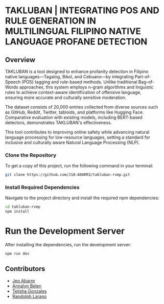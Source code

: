 # TAKLUBAN | INTEGRATING POS AND RULE GENERATION IN MULTILINGUAL FILIPINO NATIVE LANGUAGE PROFANE DETECTION

## Overview
TAKLUBAN is a tool designed to enhance profanity detection in Filipino native languages—Tagalog, Bikol, and Cebuano—by integrating Part-of-Speech (POS) tagging and rule-based methods. Unlike traditional Bag-of-Words approaches, this system employs n-gram algorithms and linguistic rules to achieve context-aware identification of offensive language, ensuring more accurate and culturally sensitive moderation.

The dataset consists of 20,000 entries collected from diverse sources such as GitHub, Reddit, Twitter, tabloids, and platforms like Hugging Face. Comparative evaluation with existing models, including BERT-based detectors, demonstrates TAKLUBAN's effectiveness.

This tool contributes to improving online safety while advancing natural language processing for low-resource languages, setting a standard for inclusive and culturally aware Natural Language Processing (NLP).

### Clone the Repository
To get a copy of this project, run the following command in your terminal:
```bash
git clone https://github.com/J10-A8ARR3/takluban-rvmp.git
```

### Install Required Dependencies
Navigate to the project directory and install the required npm dependencies:
```bash
cd takluban-rvmp
npm install
```
# Run the Development Server
After installing the dependencies, run the development server:
```bash
npm run dev
```

## Contributors
- [Jeo Abarre](https://github.com/J10-A8ARR3)
- [Annalyn Belen](https://github.com/Pochiiita)
- [Telisha Gonzales](https://github.com/telish4)
- [Randolph Larano](https://github.com/lalanglarano)